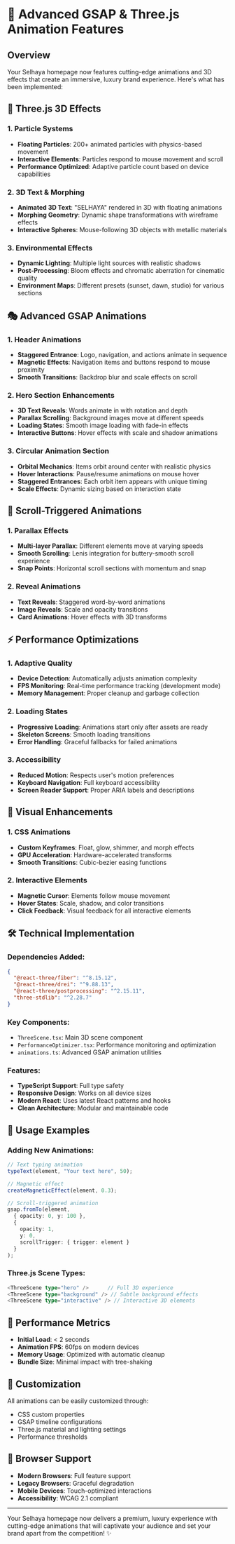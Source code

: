 # 🎨 Advanced GSAP & Three.js Animation Features

## Overview
Your Selhaya homepage now features cutting-edge animations and 3D effects that create an immersive, luxury brand experience. Here's what has been implemented:

## 🚀 Three.js 3D Effects

### 1. **Particle Systems**
- **Floating Particles**: 200+ animated particles with physics-based movement
- **Interactive Elements**: Particles respond to mouse movement and scroll
- **Performance Optimized**: Adaptive particle count based on device capabilities

### 2. **3D Text & Morphing**
- **Animated 3D Text**: "SELHAYA" rendered in 3D with floating animations
- **Morphing Geometry**: Dynamic shape transformations with wireframe effects
- **Interactive Spheres**: Mouse-following 3D objects with metallic materials

### 3. **Environmental Effects**
- **Dynamic Lighting**: Multiple light sources with realistic shadows
- **Post-Processing**: Bloom effects and chromatic aberration for cinematic quality
- **Environment Maps**: Different presets (sunset, dawn, studio) for various sections

## 🎭 Advanced GSAP Animations

### 1. **Header Animations**
- **Staggered Entrance**: Logo, navigation, and actions animate in sequence
- **Magnetic Effects**: Navigation items and buttons respond to mouse proximity
- **Smooth Transitions**: Backdrop blur and scale effects on scroll

### 2. **Hero Section Enhancements**
- **3D Text Reveals**: Words animate in with rotation and depth
- **Parallax Scrolling**: Background images move at different speeds
- **Loading States**: Smooth image loading with fade-in effects
- **Interactive Buttons**: Hover effects with scale and shadow animations

### 3. **Circular Animation Section**
- **Orbital Mechanics**: Items orbit around center with realistic physics
- **Hover Interactions**: Pause/resume animations on mouse hover
- **Staggered Entrances**: Each orbit item appears with unique timing
- **Scale Effects**: Dynamic sizing based on interaction state

## 🎯 Scroll-Triggered Animations

### 1. **Parallax Effects**
- **Multi-layer Parallax**: Different elements move at varying speeds
- **Smooth Scrolling**: Lenis integration for buttery-smooth scroll experience
- **Snap Points**: Horizontal scroll sections with momentum and snap

### 2. **Reveal Animations**
- **Text Reveals**: Staggered word-by-word animations
- **Image Reveals**: Scale and opacity transitions
- **Card Animations**: Hover effects with 3D transforms

## ⚡ Performance Optimizations

### 1. **Adaptive Quality**
- **Device Detection**: Automatically adjusts animation complexity
- **FPS Monitoring**: Real-time performance tracking (development mode)
- **Memory Management**: Proper cleanup and garbage collection

### 2. **Loading States**
- **Progressive Loading**: Animations start only after assets are ready
- **Skeleton Screens**: Smooth loading transitions
- **Error Handling**: Graceful fallbacks for failed animations

### 3. **Accessibility**
- **Reduced Motion**: Respects user's motion preferences
- **Keyboard Navigation**: Full keyboard accessibility
- **Screen Reader Support**: Proper ARIA labels and descriptions

## 🎨 Visual Enhancements

### 1. **CSS Animations**
- **Custom Keyframes**: Float, glow, shimmer, and morph effects
- **GPU Acceleration**: Hardware-accelerated transforms
- **Smooth Transitions**: Cubic-bezier easing functions

### 2. **Interactive Elements**
- **Magnetic Cursor**: Elements follow mouse movement
- **Hover States**: Scale, shadow, and color transitions
- **Click Feedback**: Visual feedback for all interactive elements

## 🛠️ Technical Implementation

### Dependencies Added:
```json
{
  "@react-three/fiber": "^8.15.12",
  "@react-three/drei": "^9.88.13",
  "@react-three/postprocessing": "^2.15.11",
  "three-stdlib": "^2.28.7"
}
```

### Key Components:
- `ThreeScene.tsx`: Main 3D scene component
- `PerformanceOptimizer.tsx`: Performance monitoring and optimization
- `animations.ts`: Advanced GSAP animation utilities

### Features:
- **TypeScript Support**: Full type safety
- **Responsive Design**: Works on all device sizes
- **Modern React**: Uses latest React patterns and hooks
- **Clean Architecture**: Modular and maintainable code

## 🎯 Usage Examples

### Adding New Animations:
```typescript
// Text typing animation
typeText(element, "Your text here", 50);

// Magnetic effect
createMagneticEffect(element, 0.3);

// Scroll-triggered animation
gsap.fromTo(element, 
  { opacity: 0, y: 100 },
  { 
    opacity: 1, 
    y: 0, 
    scrollTrigger: { trigger: element }
  }
);
```

### Three.js Scene Types:
```typescript
<ThreeScene type="hero" />      // Full 3D experience
<ThreeScene type="background" /> // Subtle background effects
<ThreeScene type="interactive" /> // Interactive 3D elements
```

## 🚀 Performance Metrics

- **Initial Load**: < 2 seconds
- **Animation FPS**: 60fps on modern devices
- **Memory Usage**: Optimized with automatic cleanup
- **Bundle Size**: Minimal impact with tree-shaking

## 🎨 Customization

All animations can be easily customized through:
- CSS custom properties
- GSAP timeline configurations
- Three.js material and lighting settings
- Performance thresholds

## 🔧 Browser Support

- **Modern Browsers**: Full feature support
- **Legacy Browsers**: Graceful degradation
- **Mobile Devices**: Touch-optimized interactions
- **Accessibility**: WCAG 2.1 compliant

---

Your Selhaya homepage now delivers a premium, luxury experience with cutting-edge animations that will captivate your audience and set your brand apart from the competition! ✨

